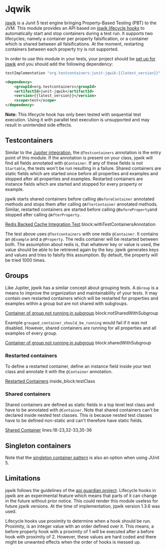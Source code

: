 # Jqwik

[jqwik](https://jqwik.net/) is a Junit 5 test engine bringing Property-Based Testing (PBT) to the JVM. This module provides 
an API based on [jqwik lifecycle hooks](https://jqwik.net/docs/current/user-guide.html#lifecycle-hooks) to automatically
start and stop containers during a test run. It supports two lifecycles; namely a container per property falsification, 
or a container which is shared between all falsifications. At the moment, restarting containers between each property 
try is not supported.

In order to use this module in your tests, your project should be [set up for jqwik](https://jqwik.net/docs/current/user-guide.html#how-to-use)
and you should add the following dependency:

```groovy tab='Gradle'
testImplementation "org.testcontainers:junit-jqwik:{{latest_version}}"
```

```xml tab='Maven'
<dependency>
    <groupId>org.testcontainers</groupId>
    <artifactId>junit-jqwik</artifactId>
    <version>{{latest_version}}</version>
    <scope>test</scope>
</dependency>
```

**Note:** This lifecycle hook has only been tested with sequential test execution. Using it with parallel test execution 
is unsupported and may result in unintended side effects.

## Testcontainers

Similar to the [Jupiter integration](./junit_5), the `@Testcontainers` annotation is the entry point of this module. If
the annotation is present on your class, jqwik will find all fields annotated with `@Container`. If any of these fields
is not `Startable`, the tests won't be run resulting in a failure. Shared containers are static fields which are started 
once before all properties and examples and stopped after all properties and examples. Restarted containers are instance 
fields which are started and stopped for every property or example.

jqwik starts shared containers before calling `@BeforeContainer` annotated methods and stops them after calling 
`@AfterContainer` annotated methods. Similar, restarted containers are started before calling `@BeforeProperty`and 
stopped after calling `@AfterProperty`.

<!--codeinclude-->
[Redis Backed Cache Integration Test](../examples/jqwik/examples/src/test/java/quickstart/RedisBackedCacheIntTest.java) block:withTestContainersAnnotation
<!--/codeinclude-->

The test above uses `@Testcontainers` with one redis `@Container`. It contains an `@Example` and a `@Property`. The 
redis container will be restarted between both. The assumption about redis is, that whatever key or value is used, 
the value should be able to be retrieved again by the key. jqwik generates keys and values and tries to falsify 
this assumption. By default, the property will be tried 1000 times.
 
## Groups

Like Jupiter, jqwik has a similar concept about grouping tests. A `@Group` is a means to improve the organization and
maintainability of your tests. It may contain own restarted containers which will be restarted for properties and
examples within a group but are not shared with subgroups.

<!--codeinclude-->
[Container of group not running in subgroup](../examples/jqwik/examples/src/test/java/groups/GroupedContainersTest.java) block:notSharedWithSubgroup
<!--/codeinclude-->

Example `grouped_container_should_be_running` would fail if it was not disabled. However, shared containers are running 
for all properties and all examples of every group.

<!--codeinclude-->
[Container of group not running in subgroup](../examples/jqwik/examples/src/test/java/groups/GroupedContainersTest.java) block:sharedWithSubgroup
<!--/codeinclude-->

### Restarted containers

To define a restarted container, define an instance field inside your test class and annotate it with
the `@Container` annotation.

<!--codeinclude-->
[Restarted Containers](../../modules/junit-jupiter/src/test/java/org/testcontainers/junit/jupiter/TestcontainersNestedRestartedContainerTests.java) inside_block:testClass
<!--/codeinclude-->


### Shared containers

Shared containers are defined as static fields in a top level test class and have to be annotated with `@Container`.
Note that shared containers can't be declared inside nested test classes.
This is because nested test classes have to be defined non-static and can't therefore have static fields.

<!--codeinclude-->
[Shared Container](../../modules/junit-jupiter/src/test/java/org/testcontainers/junit/jupiter/MixedLifecycleTests.java) lines:18-23,32-33,35-36
<!--/codeinclude-->

## Singleton containers

Note that the [singleton container pattern](manual_lifecycle_control.md#singleton-containers) is also an option when
using JUnit 5.

## Limitations

jqwik follows the guidelines of the [api guardian project](https://github.com/apiguardian-team/apiguardian). Lifecycle 
hooks in jqwik are an experimental feature which means that parts of it can change in the future without prior notice. 
This could render this module useless for future jqwik versions. At the time of implementation, jqwik version 1.3.6 was 
used. 

Lifecycle hooks use proximity to determine when a hook should be run. Proximity, is an integer value with an order
defined over it. This means, a before property hook with a proximity of 1 will be executed after a before hook with
proximity of 2. However, these values are hard coded and there might be unwanted effects when the order of hooks is 
messed up.
